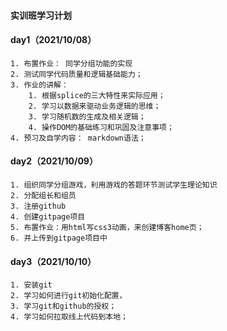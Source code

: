 #### 实训班学习计划

#### day1（2021/10/08）

 	1. 布置作业： 同学分组功能的实现
 	2. 测试同学代码质量和逻辑基础能力；
 	3. 作业的讲解：
      	1. 根据splice的三大特性来实际应用；
      	2. 学习以数据来驱动业务逻辑的思维；
      	3. 学习随机数的生成及相关逻辑；
      	4. 操作DOM的基础练习和巩固及注意事项；
 	4. 预习及自学内容： markdown语法；

#### day2（2021/10/09）

	1. 组织同学分组游戏，利用游戏的答题环节测试学生理论知识
 	2. 分配组长和组员
 	3. 注册github
 	4. 创建gitpage项目
 	5. 布置作业：用html写css3动画，来创建博客home页；
 	6. 并上传到gitpage项目中

#### day3（2021/10/10）

	1. 安装git
 	2. 学习如何进行git初始化配置，
 	3. 学习git和github的授权；
 	4. 学习如何拉取线上代码到本地；

